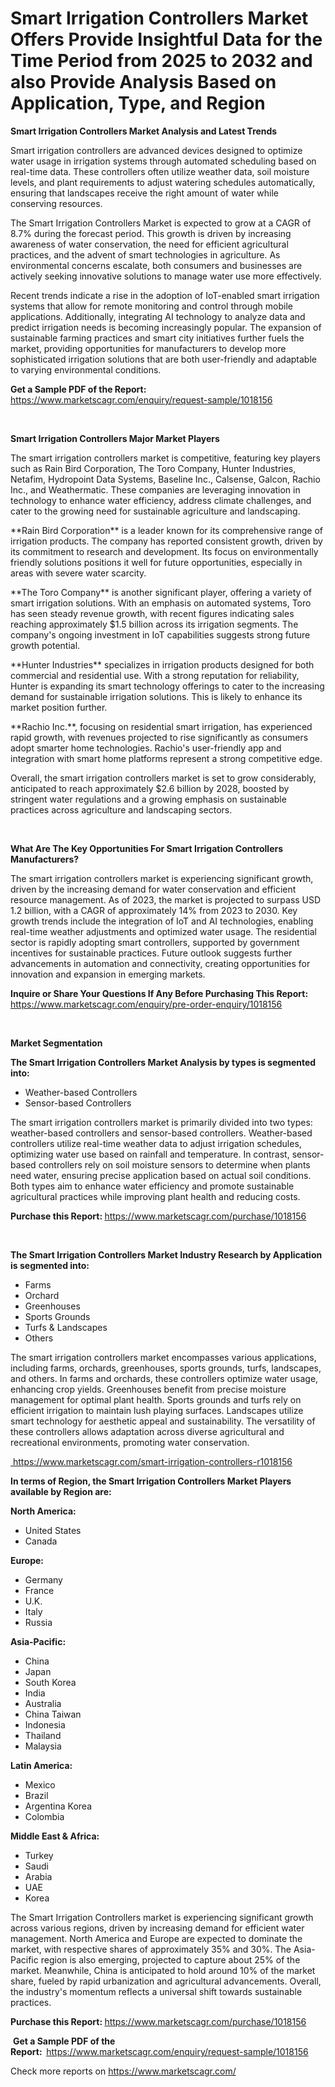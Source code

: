 <p><h1>Smart Irrigation Controllers Market Offers Provide Insightful Data for the Time Period from 2025 to 2032 and also Provide Analysis Based on Application, Type, and Region</h1></p><p><strong>Smart Irrigation Controllers Market Analysis and Latest Trends</strong></p>
<p><p>Smart irrigation controllers are advanced devices designed to optimize water usage in irrigation systems through automated scheduling based on real-time data. These controllers often utilize weather data, soil moisture levels, and plant requirements to adjust watering schedules automatically, ensuring that landscapes receive the right amount of water while conserving resources.</p><p>The Smart Irrigation Controllers Market is expected to grow at a CAGR of 8.7% during the forecast period. This growth is driven by increasing awareness of water conservation, the need for efficient agricultural practices, and the advent of smart technologies in agriculture. As environmental concerns escalate, both consumers and businesses are actively seeking innovative solutions to manage water use more effectively. </p><p>Recent trends indicate a rise in the adoption of IoT-enabled smart irrigation systems that allow for remote monitoring and control through mobile applications. Additionally, integrating AI technology to analyze data and predict irrigation needs is becoming increasingly popular. The expansion of sustainable farming practices and smart city initiatives further fuels the market, providing opportunities for manufacturers to develop more sophisticated irrigation solutions that are both user-friendly and adaptable to varying environmental conditions.</p></p>
<p><strong>Get a Sample PDF of the Report:&nbsp;</strong> <a href="https://www.marketscagr.com/enquiry/request-sample/1018156?utm_campaign=2636&utm_medium=2&utm_source=Github&utm_content=ia&utm_term=23022025&utm_id=smart-irrigation-controllers">https://www.marketscagr.com/enquiry/request-sample/1018156</a></p>
<p>&nbsp;</p>
<p><strong>Smart Irrigation Controllers Major Market Players</strong></p>
<p><p>The smart irrigation controllers market is competitive, featuring key players such as Rain Bird Corporation, The Toro Company, Hunter Industries, Netafim, Hydropoint Data Systems, Baseline Inc., Calsense, Galcon, Rachio Inc., and Weathermatic. These companies are leveraging innovation in technology to enhance water efficiency, address climate challenges, and cater to the growing need for sustainable agriculture and landscaping.</p><p>**Rain Bird Corporation** is a leader known for its comprehensive range of irrigation products. The company has reported consistent growth, driven by its commitment to research and development. Its focus on environmentally friendly solutions positions it well for future opportunities, especially in areas with severe water scarcity.</p><p>**The Toro Company** is another significant player, offering a variety of smart irrigation solutions. With an emphasis on automated systems, Toro has seen steady revenue growth, with recent figures indicating sales reaching approximately $1.5 billion across its irrigation segments. The company's ongoing investment in IoT capabilities suggests strong future growth potential.</p><p>**Hunter Industries** specializes in irrigation products designed for both commercial and residential use. With a strong reputation for reliability, Hunter is expanding its smart technology offerings to cater to the increasing demand for sustainable irrigation solutions. This is likely to enhance its market position further.</p><p>**Rachio Inc.**, focusing on residential smart irrigation, has experienced rapid growth, with revenues projected to rise significantly as consumers adopt smarter home technologies. Rachio's user-friendly app and integration with smart home platforms represent a strong competitive edge.</p><p>Overall, the smart irrigation controllers market is set to grow considerably, anticipated to reach approximately $2.6 billion by 2028, boosted by stringent water regulations and a growing emphasis on sustainable practices across agriculture and landscaping sectors.</p></p>
<p>&nbsp;</p>
<p><strong>What Are The Key Opportunities For Smart Irrigation Controllers Manufacturers?</strong></p>
<p><p>The smart irrigation controllers market is experiencing significant growth, driven by the increasing demand for water conservation and efficient resource management. As of 2023, the market is projected to surpass USD 1.2 billion, with a CAGR of approximately 14% from 2023 to 2030. Key growth trends include the integration of IoT and AI technologies, enabling real-time weather adjustments and optimized water usage. The residential sector is rapidly adopting smart controllers, supported by government incentives for sustainable practices. Future outlook suggests further advancements in automation and connectivity, creating opportunities for innovation and expansion in emerging markets.</p></p>
<p><strong>Inquire or Share Your Questions If Any Before Purchasing This Report:</strong> <a href="https://www.marketscagr.com/enquiry/pre-order-enquiry/1018156?utm_campaign=2636&utm_medium=2&utm_source=Github&utm_content=ia&utm_term=23022025&utm_id=smart-irrigation-controllers">https://www.marketscagr.com/enquiry/pre-order-enquiry/1018156</a></p>
<p>&nbsp;</p>
<p><strong>Market Segmentation</strong></p>
<p><strong>The Smart Irrigation Controllers Market Analysis by types is segmented into:</strong></p>
<p><ul><li>Weather-based Controllers</li><li>Sensor-based Controllers</li></ul></p>
<p><p>The smart irrigation controllers market is primarily divided into two types: weather-based controllers and sensor-based controllers. Weather-based controllers utilize real-time weather data to adjust irrigation schedules, optimizing water use based on rainfall and temperature. In contrast, sensor-based controllers rely on soil moisture sensors to determine when plants need water, ensuring precise application based on actual soil conditions. Both types aim to enhance water efficiency and promote sustainable agricultural practices while improving plant health and reducing costs.</p></p>
<p><strong>Purchase this Report:&nbsp;</strong><a href="https://www.marketscagr.com/purchase/1018156?utm_campaign=2636&utm_medium=2&utm_source=Github&utm_content=ia&utm_term=23022025&utm_id=smart-irrigation-controllers">https://www.marketscagr.com/purchase/1018156</a></p>
<p>&nbsp;</p>
<p><strong>The Smart Irrigation Controllers Market Industry Research by Application is segmented into:</strong></p>
<p><ul><li>Farms</li><li>Orchard</li><li>Greenhouses</li><li>Sports Grounds</li><li>Turfs & Landscapes</li><li>Others</li></ul></p>
<p><p>The smart irrigation controllers market encompasses various applications, including farms, orchards, greenhouses, sports grounds, turfs, landscapes, and others. In farms and orchards, these controllers optimize water usage, enhancing crop yields. Greenhouses benefit from precise moisture management for optimal plant health. Sports grounds and turfs rely on efficient irrigation to maintain lush playing surfaces. Landscapes utilize smart technology for aesthetic appeal and sustainability. The versatility of these controllers allows adaptation across diverse agricultural and recreational environments, promoting water conservation.</p></p>
<p><a href="https://www.marketscagr.com/smart-irrigation-controllers-r1018156?utm_campaign=2636&utm_medium=2&utm_source=Github&utm_content=ia&utm_term=23022025&utm_id=smart-irrigation-controllers">&nbsp;https://www.marketscagr.com/smart-irrigation-controllers-r1018156</a></p>
<p><strong>In terms of Region, the Smart Irrigation Controllers Market Players available by Region are:</strong></p>
<p>
    <p> <strong> North America: </strong>
        <ul>
            <li>United States</li>
            <li>Canada</li>
        </ul>
        </p> 
    <p> <strong> Europe: </strong>
        <ul>
            <li>Germany</li>
            <li>France</li>
            <li>U.K.</li>
            <li>Italy</li>
            <li>Russia</li>
        </ul>
        </p> 
    <p> <strong> Asia-Pacific: </strong>
        <ul>
            <li>China</li>
            <li>Japan</li>
            <li>South Korea</li>
            <li>India</li>
            <li>Australia</li>
            <li>China Taiwan</li>
            <li>Indonesia</li>
            <li>Thailand</li>
            <li>Malaysia</li>
        </ul>
        </p> 
    <p> <strong> Latin America: </strong>
        <ul>
            <li>Mexico</li>
            <li>Brazil</li>
            <li>Argentina Korea</li>
            <li>Colombia</li>
        </ul>
        </p> 
    <p> <strong> Middle East & Africa: </strong>
        <ul>
            <li>Turkey</li>
            <li>Saudi</li>
            <li>Arabia</li>
            <li>UAE</li>
            <li>Korea</li>
        </ul>
    </p>
    </p>
<p><p>The Smart Irrigation Controllers market is experiencing significant growth across various regions, driven by increasing demand for efficient water management. North America and Europe are expected to dominate the market, with respective shares of approximately 35% and 30%. The Asia-Pacific region is also emerging, projected to capture about 25% of the market. Meanwhile, China is anticipated to hold around 10% of the market share, fueled by rapid urbanization and agricultural advancements. Overall, the industry's momentum reflects a universal shift towards sustainable practices.</p></p>
<p><strong>Purchase this Report: </strong><a href="https://www.marketscagr.com/purchase/1018156?utm_campaign=2636&utm_medium=2&utm_source=Github&utm_content=ia&utm_term=23022025&utm_id=smart-irrigation-controllers">https://www.marketscagr.com/purchase/1018156</a></p>
<p>&nbsp;<strong>Get a Sample PDF of the Report:&nbsp;&nbsp;</strong><a href="https://www.marketscagr.com/enquiry/request-sample/1018156?utm_campaign=2636&utm_medium=2&utm_source=Github&utm_content=ia&utm_term=23022025&utm_id=smart-irrigation-controllers">https://www.marketscagr.com/enquiry/request-sample/1018156</a></p>
<p><strong></strong></p>
<p>Check more reports on <a href="https://www.marketscagr.com/?utm_campaign=2636&utm_medium=2&utm_source=Github&utm_content=ia&utm_term=23022025&utm_id=smart-irrigation-controllers">https://www.marketscagr.com/</a></p>
